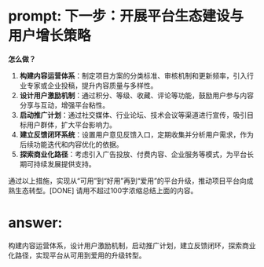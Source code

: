 # prompt: 下一步：**开展平台生态建设与用户增长策略**

**怎么做？**

1. **构建内容运营体系**：制定项目方案的分类标准、审核机制和更新频率，引入行业专家或企业投稿，提升内容质量与多样性。  
2. **设计用户激励机制**：通过积分、等级、收藏、评论等功能，鼓励用户参与内容分享与互动，增强平台粘性。  
3. **启动推广计划**：通过社交媒体、行业论坛、技术会议等渠道进行宣传，吸引目标用户群体，扩大平台影响力。  
4. **建立反馈闭环系统**：设置用户意见反馈入口，定期收集并分析用户需求，作为后续功能迭代和内容优化的依据。  
5. **探索商业化路径**：考虑引入广告投放、付费内容、企业服务等模式，为平台长期可持续发展提供支持。

通过以上措施，实现从“可用”到“好用”再到“爱用”的平台升级，推动项目平台向成熟生态转型。[DONE]
请用不超过100字浓缩总结上面的内容。
# answer: 
 构建内容运营体系，设计用户激励机制，启动推广计划，建立反馈闭环，探索商业化路径，实现平台从可用到爱用的升级转型。
